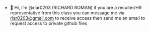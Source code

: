 - 👋 Hi, I’m @rlar0203 (RICHARD ROMAN)
if you are a recuiter/HR representative from this class you can message me via rlar0203@gmail.com to receive access
then send me an email to request access to private github files

<!---
rlar0203/rlar0203 is a ✨ special ✨ repository because its `README.md` (this file) appears on your GitHub profile.
You can click the Preview link to take a look at your changes.
--->
